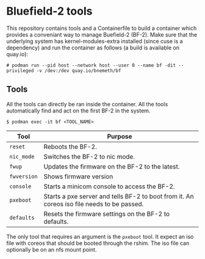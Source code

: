 # Bluefield-2 tools
This repository contains tools and a Containerfile to build a container which provides a conveniant way to manage Buefield-2 (BF-2). Make sure that the underlying system has kernel-modules-extra installed (since cuse is a dependency) and run the container as follows (a build is available on quay.io):

```
# podman run --pid host --network host --user 0 --name bf -dit --privileged -v /dev:/dev quay.io/bnemeth/bf
```

## Tools

All the tools can directly be ran inside the container. All the tools automatically find and act on the first BF-2 in the system.

```
$ podman exec -it bf <TOOL_NAME>
```

| Tool         | Purpose                                                                                    |
|--------------|--------------------------------------------------------------------------------------------|
| `reset`      | Reboots the BF-2.                                                                          |
| `nic_mode`    | Switches the BF-2 to nic mode.                                                             |
| `fwup`       | Updates the firmware on the BF-2 to the latest.                                            |
| `fwversion`  | Shows firmware version                                                                     |
| `console`    | Starts a minicom console to access the BF-2.                                               |
| `pxeboot`    | Starts a pxe server and tells BF-2 to boot from it. An coreos iso file needs to be passed. |
| `defaults`   | Resets the firmware settings on the BF-2 to defaults.                                      |

The only tool that requires an argument is the `pxeboot` tool. It expect an iso file with coreos that should
be booted through the rshim. The iso file can optionally be on an nfs mount point.
